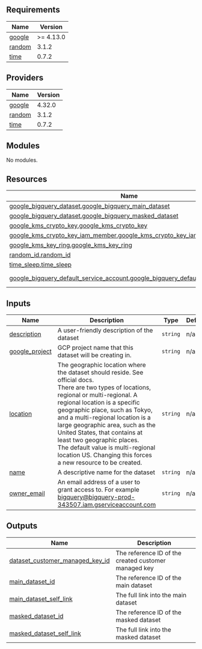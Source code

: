 ## Requirements

| Name | Version |
|------|---------|
| <a name="requirement_google"></a> [google](#requirement\_google) | >= 4.13.0 |
| <a name="requirement_random"></a> [random](#requirement\_random) | 3.1.2 |
| <a name="requirement_time"></a> [time](#requirement\_time) | 0.7.2 |

## Providers

| Name | Version |
|------|---------|
| <a name="provider_google"></a> [google](#provider\_google) | 4.32.0 |
| <a name="provider_random"></a> [random](#provider\_random) | 3.1.2 |
| <a name="provider_time"></a> [time](#provider\_time) | 0.7.2 |

## Modules

No modules.

## Resources

| Name | Type |
|------|------|
| [google_bigquery_dataset.google_bigquery_main_dataset](https://registry.terraform.io/providers/hashicorp/google/latest/docs/resources/bigquery_dataset) | resource |
| [google_bigquery_dataset.google_bigquery_masked_dataset](https://registry.terraform.io/providers/hashicorp/google/latest/docs/resources/bigquery_dataset) | resource |
| [google_kms_crypto_key.google_kms_crypto_key](https://registry.terraform.io/providers/hashicorp/google/latest/docs/resources/kms_crypto_key) | resource |
| [google_kms_crypto_key_iam_member.google_kms_crypto_key_iam_member](https://registry.terraform.io/providers/hashicorp/google/latest/docs/resources/kms_crypto_key_iam_member) | resource |
| [google_kms_key_ring.google_kms_key_ring](https://registry.terraform.io/providers/hashicorp/google/latest/docs/resources/kms_key_ring) | resource |
| [random_id.random_id](https://registry.terraform.io/providers/hashicorp/random/3.1.2/docs/resources/id) | resource |
| [time_sleep.time_sleep](https://registry.terraform.io/providers/hashicorp/time/0.7.2/docs/resources/sleep) | resource |
| [google_bigquery_default_service_account.google_bigquery_default_service_account](https://registry.terraform.io/providers/hashicorp/google/latest/docs/data-sources/bigquery_default_service_account) | data source |

## Inputs

| Name | Description | Type | Default | Required |
|------|-------------|------|---------|:--------:|
| <a name="input_description"></a> [description](#input\_description) | A user-friendly description of the dataset | `string` | n/a | yes |
| <a name="input_google_project"></a> [google\_project](#input\_google\_project) | GCP project name that this dataset will be creating in. | `string` | n/a | yes |
| <a name="input_location"></a> [location](#input\_location) | The geographic location where the dataset should reside. See official docs. <br>There are two types of locations, regional or multi-regional. A regional location is a specific geographic place, such as Tokyo, and a multi-regional location is a large geographic area, such as the United States, that contains at least two geographic places. <br>The default value is multi-regional location US. Changing this forces a new resource to be created. | `string` | n/a | yes |
| <a name="input_name"></a> [name](#input\_name) | A descriptive name for the dataset | `string` | n/a | yes |
| <a name="input_owner_email"></a> [owner\_email](#input\_owner\_email) | An email address of a user to grant access to. For example bigquery@bigquery-prod-343507.iam.gserviceaccount.com | `string` | n/a | yes |

## Outputs

| Name | Description |
|------|-------------|
| <a name="output_dataset_customer_managed_key_id"></a> [dataset\_customer\_managed\_key\_id](#output\_dataset\_customer\_managed\_key\_id) | The reference ID of the created customer managed key |
| <a name="output_main_dataset_id"></a> [main\_dataset\_id](#output\_main\_dataset\_id) | The reference ID of the main dataset |
| <a name="output_main_dataset_self_link"></a> [main\_dataset\_self\_link](#output\_main\_dataset\_self\_link) | The full link into the main dataset |
| <a name="output_masked_dataset_id"></a> [masked\_dataset\_id](#output\_masked\_dataset\_id) | The reference ID of the masked dataset |
| <a name="output_masked_dataset_self_link"></a> [masked\_dataset\_self\_link](#output\_masked\_dataset\_self\_link) | The full link into the masked dataset |

